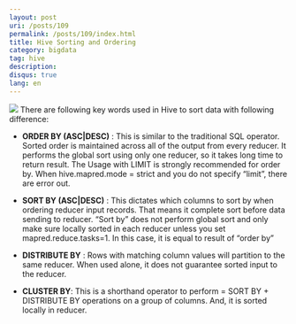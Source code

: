 ```yaml
---
layout: post
uri: /posts/109
permalink: /posts/109/index.html
title: Hive Sorting and Ordering
category: bigdata
tag: hive
description: 
disqus: true 
lang: en
---
```

![](http://static.open-open.com/news/uploadImg/20111220/20111220083617_377.jpg)
There are following key words used in Hive to sort data with following difference:

* __ORDER BY (ASC|DESC)__ : This is similar to the traditional SQL operator. Sorted order is maintained across all of the output from every reducer. It performs the global sort using only one reducer, so it takes long time to return result.  The Usage with LIMIT is strongly recommended for order by. When hive.mapred.mode = strict and you do not specify “limit”, there are error out. 

* __SORT BY  (ASC|DESC)__ : This dictates which columns to sort by when ordering reducer input records. That means it complete sort before data sending to reducer. “Sort by” does not perform global sort and only make sure locally sorted in each reducer unless you set mapred.reduce.tasks=1. In this case, it is equal to result of “order by”

* __DISTRIBUTE BY__ : Rows with matching column values will partition to the same reducer. When used alone, it does not guarantee sorted input to the reducer.

* __CLUSTER BY__: This is a shorthand operator to perform = SORT BY + DISTRIBUTE BY operations on a group of columns. And, it is sorted locally in reducer.
